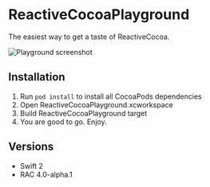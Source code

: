 # ReactiveCocoaPlayground
The easiest way to get a taste of ReactiveCocoa.

![Playground screenshot](https://cloud.githubusercontent.com/assets/991541/9975425/e4f30954-5e70-11e5-9f72-41bdf11d03ce.png)

## Installation
1. Run ``pod install`` to install all CocoaPods dependencies
2. Open ReactiveCocoaPlayground.xcworkspace
3. Build ReactiveCocoaPlayground target
4. You are good to go. Enjoy.

## Versions
* Swift 2
* RAC 4.0-alpha.1
